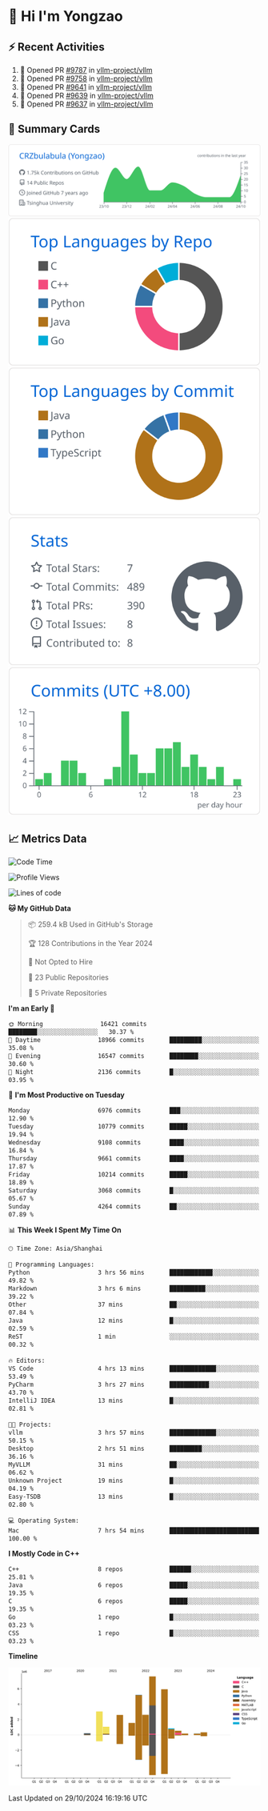 # 👋 Hi I'm Yongzao

## ⚡ Recent Activities
<!--START_SECTION:activity-->
1. 💪 Opened PR [#9787](https://github.com/vllm-project/vllm/pull/9787) in [vllm-project/vllm](https://github.com/vllm-project/vllm)
2. 💪 Opened PR [#9758](https://github.com/vllm-project/vllm/pull/9758) in [vllm-project/vllm](https://github.com/vllm-project/vllm)
3. 💪 Opened PR [#9641](https://github.com/vllm-project/vllm/pull/9641) in [vllm-project/vllm](https://github.com/vllm-project/vllm)
4. 💪 Opened PR [#9639](https://github.com/vllm-project/vllm/pull/9639) in [vllm-project/vllm](https://github.com/vllm-project/vllm)
5. 💪 Opened PR [#9637](https://github.com/vllm-project/vllm/pull/9637) in [vllm-project/vllm](https://github.com/vllm-project/vllm)
<!--END_SECTION:activity-->

## 🎑 Summary Cards

[![](https://raw.githubusercontent.com/CRZbulabula/CRZbulabula/main/profile-summary-card-output/github/0-profile-details.svg)](https://github.com/vn7n24fzkq/github-profile-summary-cards)
[![](https://raw.githubusercontent.com/CRZbulabula/CRZbulabula/main/profile-summary-card-output/github/1-repos-per-language.svg)](https://github.com/vn7n24fzkq/github-profile-summary-cards) [![](https://raw.githubusercontent.com/CRZbulabula/CRZbulabula/main/profile-summary-card-output/github/2-most-commit-language.svg)](https://github.com/vn7n24fzkq/github-profile-summary-cards)
[![](https://raw.githubusercontent.com/CRZbulabula/CRZbulabula/main/profile-summary-card-output/github/3-stats.svg)](https://github.com/vn7n24fzkq/github-profile-summary-cards) [![](https://raw.githubusercontent.com/CRZbulabula/CRZbulabula/main/profile-summary-card-output/github/4-productive-time.svg)](https://github.com/vn7n24fzkq/github-profile-summary-cards)

## 📈 Metrics Data

<!--START_SECTION:waka-->
![Code Time](http://img.shields.io/badge/Code%20Time-716%20hrs%2044%20mins-blue)

![Profile Views](http://img.shields.io/badge/Profile%20Views-0-blue)

![Lines of code](https://img.shields.io/badge/From%20Hello%20World%20I%27ve%20Written-31.5%20million%20lines%20of%20code-blue)

**🐱 My GitHub Data** 

> 📦 259.4 kB Used in GitHub's Storage 
 > 
> 🏆 128 Contributions in the Year 2024
 > 
> 🚫 Not Opted to Hire
 > 
> 📜 23 Public Repositories 
 > 
> 🔑 5 Private Repositories 
 > 
**I'm an Early 🐤** 

```text
🌞 Morning                16421 commits       ████████░░░░░░░░░░░░░░░░░   30.37 % 
🌆 Daytime                18966 commits       █████████░░░░░░░░░░░░░░░░   35.08 % 
🌃 Evening                16547 commits       ████████░░░░░░░░░░░░░░░░░   30.60 % 
🌙 Night                  2136 commits        █░░░░░░░░░░░░░░░░░░░░░░░░   03.95 % 
```
📅 **I'm Most Productive on Tuesday** 

```text
Monday                   6976 commits        ███░░░░░░░░░░░░░░░░░░░░░░   12.90 % 
Tuesday                  10779 commits       █████░░░░░░░░░░░░░░░░░░░░   19.94 % 
Wednesday                9108 commits        ████░░░░░░░░░░░░░░░░░░░░░   16.84 % 
Thursday                 9661 commits        ████░░░░░░░░░░░░░░░░░░░░░   17.87 % 
Friday                   10214 commits       █████░░░░░░░░░░░░░░░░░░░░   18.89 % 
Saturday                 3068 commits        █░░░░░░░░░░░░░░░░░░░░░░░░   05.67 % 
Sunday                   4264 commits        ██░░░░░░░░░░░░░░░░░░░░░░░   07.89 % 
```


📊 **This Week I Spent My Time On** 

```text
🕑︎ Time Zone: Asia/Shanghai

💬 Programming Languages: 
Python                   3 hrs 56 mins       ████████████░░░░░░░░░░░░░   49.82 % 
Markdown                 3 hrs 6 mins        ██████████░░░░░░░░░░░░░░░   39.22 % 
Other                    37 mins             ██░░░░░░░░░░░░░░░░░░░░░░░   07.84 % 
Java                     12 mins             █░░░░░░░░░░░░░░░░░░░░░░░░   02.59 % 
ReST                     1 min               ░░░░░░░░░░░░░░░░░░░░░░░░░   00.32 % 

🔥 Editors: 
VS Code                  4 hrs 13 mins       █████████████░░░░░░░░░░░░   53.49 % 
PyCharm                  3 hrs 27 mins       ███████████░░░░░░░░░░░░░░   43.70 % 
IntelliJ IDEA            13 mins             █░░░░░░░░░░░░░░░░░░░░░░░░   02.81 % 

🐱‍💻 Projects: 
vllm                     3 hrs 57 mins       █████████████░░░░░░░░░░░░   50.15 % 
Desktop                  2 hrs 51 mins       █████████░░░░░░░░░░░░░░░░   36.16 % 
MyVLLM                   31 mins             ██░░░░░░░░░░░░░░░░░░░░░░░   06.62 % 
Unknown Project          19 mins             █░░░░░░░░░░░░░░░░░░░░░░░░   04.19 % 
Easy-TSDB                13 mins             █░░░░░░░░░░░░░░░░░░░░░░░░   02.80 % 

💻 Operating System: 
Mac                      7 hrs 54 mins       █████████████████████████   100.00 % 
```

**I Mostly Code in C++** 

```text
C++                      8 repos             ██████░░░░░░░░░░░░░░░░░░░   25.81 % 
Java                     6 repos             █████░░░░░░░░░░░░░░░░░░░░   19.35 % 
C                        6 repos             █████░░░░░░░░░░░░░░░░░░░░   19.35 % 
Go                       1 repo              █░░░░░░░░░░░░░░░░░░░░░░░░   03.23 % 
CSS                      1 repo              █░░░░░░░░░░░░░░░░░░░░░░░░   03.23 % 
```



**Timeline**

![Lines of Code chart](https://raw.githubusercontent.com/CRZbulabula/CRZbulabula/main/assets/bar_graph.png)


 Last Updated on 29/10/2024 16:19:16 UTC
<!--END_SECTION:waka-->

